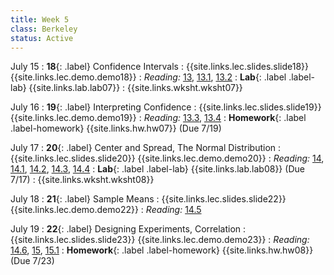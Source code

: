 ```yaml
---
title: Week 5
class: Berkeley
status: Active
---
```


July 15
: **18**{: .label} Confidence Intervals
: {{site.links.lec.slides.slide18}} {{site.links.lec.demo.demo18}}
: _Reading:_ [13](https://inferentialthinking.com/chapters/13/Estimation.html), [13.1](https://inferentialthinking.com/chapters/13/1/Percentiles.html), [13.2](https://inferentialthinking.com/chapters/13/2/Bootstrap.html)
: **Lab**{: .label .label-lab} {{site.links.lab.lab07}}
: {{site.links.wksht.wksht07}}

July 16
: **19**{: .label} Interpreting Confidence
: {{site.links.lec.slides.slide19}} {{site.links.lec.demo.demo19}}
: _Reading:_ [13.3](https://inferentialthinking.com/chapters/13/3/Confidence_Intervals.html), [13.4](https://inferentialthinking.com/chapters/13/4/Using_Confidence_Intervals.html)
: **Homework**{: .label .label-homework} {{site.links.hw.hw07}} (Due 7/19)

July 17
: **20**{: .label} Center and Spread, The Normal Distribution
: {{site.links.lec.slides.slide20}} {{site.links.lec.demo.demo20}}
: _Reading:_ [14](https://inferentialthinking.com/chapters/14/Why_the_Mean_Matters.html), [14.1](https://inferentialthinking.com/chapters/14/1/Properties_of_the_Mean.html), [14.2](https://inferentialthinking.com/chapters/14/2/Variability.html), [14.3](https://inferentialthinking.com/chapters/14/3/SD_and_the_Normal_Curve.html), [14.4](https://inferentialthinking.com/chapters/14/4/Central_Limit_Theorem.html)
: **Lab**{: .label .label-lab} {{site.links.lab.lab08}} (Due 7/17)
: {{site.links.wksht.wksht08}}

July 18
: **21**{: .label} Sample Means
: {{site.links.lec.slides.slide22}} {{site.links.lec.demo.demo22}}
: _Reading:_ [14.5](https://inferentialthinking.com/chapters/14/5/Variability_of_the_Sample_Mean.html)

July 19
: **22**{: .label} Designing Experiments, Correlation
: {{site.links.lec.slides.slide23}} {{site.links.lec.demo.demo23}}
: _Reading:_ [14.6](https://inferentialthinking.com/chapters/14/6/Choosing_a_Sample_Size.html), [15](https://inferentialthinking.com/chapters/15/Prediction.html), [15.1](https://inferentialthinking.com/chapters/15/1/Correlation.html)
: **Homework**{: .label .label-homework} {{site.links.hw.hw08}} (Due 7/23)

